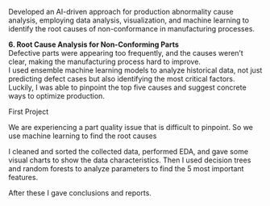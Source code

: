 Developed an AI-driven approach for production abnormality cause analysis, employing data analysis, visualization, and machine learning to identify the root causes of non-conformance in manufacturing processes.

**6. Root Cause Analysis for Non-Conforming Parts**  
Defective parts were appearing too frequently, and the causes weren’t clear, making the manufacturing process hard to improve.  
I used ensemble machine learning models to analyze historical data, not just predicting defect cases but also identifying the most critical factors.  
Luckily, I was able to pinpoint the top five causes and suggest concrete ways to optimize production.

First Project

We are experiencing a part quality issue that is difficult to pinpoint.
So we use machine learning to find the root causes

I cleaned and sorted the collected data, performed EDA, and gave some visual charts to show the data characteristics. Then I used decision trees and random forests to analyze parameters to find the 5 most important features. 

After these I gave conclusions and reports.
